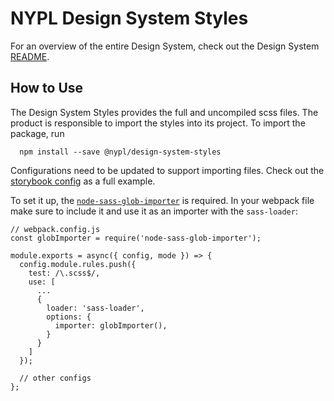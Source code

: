 # NYPL Design System Styles

For an overview of the entire Design System, check out the Design System [README](https://github.com/NYPL/nypl-design-system/blob/development/README.md).

## How to Use
The Design System Styles provides the full and uncompiled scss files. The product is responsible to import the styles into its project. To import the package, run

```
  npm install --save @nypl/design-system-styles
```

Configurations need to be updated to support importing files. Check out the [storybook config](https://github.com/NYPL/nypl-design-system/blob/development/storybook/.storybook-react/webpack.config.js) as a full example.

To set it up, the [`node-sass-glob-importer`](https://www.npmjs.com/package/node-sass-glob-importer) is required. In your webpack file make sure to include it and use it as an importer with the `sass-loader`:

```
// webpack.config.js
const globImporter = require('node-sass-glob-importer');

module.exports = async({ config, mode }) => {
  config.module.rules.push({
    test: /\.scss$/,
    use: [
      ...
      {
        loader: 'sass-loader',
        options: {
          importer: globImporter(),
        }
      }
    ]
  });

  // other configs
};
```
